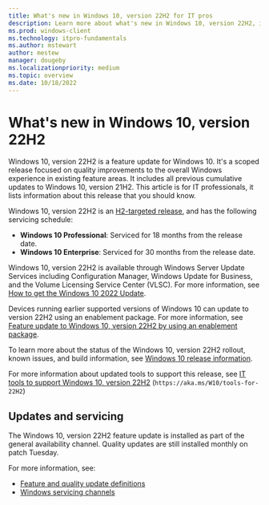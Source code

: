 ```yaml
---
title: What's new in Windows 10, version 22H2 for IT pros
description: Learn more about what's new in Windows 10, version 22H2, including how to get it.
ms.prod: windows-client
ms.technology: itpro-fundamentals
ms.author: mstewart
author: mestew
manager: dougeby
ms.localizationpriority: medium
ms.topic: overview
ms.date: 10/18/2022
---
```


# What's new in Windows 10, version 22H2

<!-- 7133471 -->

Windows 10, version 22H2 is a feature update for Windows 10. It's a scoped release focused on quality improvements to the overall Windows experience in existing feature areas. It includes all previous cumulative updates to Windows 10, version 21H2. This article is for IT professionals, it lists information about this release that you should know.

Windows 10, version 22H2 is an [H2-targeted release](/lifecycle/faq/windows#what-is-the-servicing-timeline-for-a-version--feature-update--of-windows-10-), and has the following servicing schedule:

- **Windows 10 Professional**: Serviced for 18 months from the release date.
- **Windows 10 Enterprise**: Serviced for 30 months from the release date.

Windows 10, version 22H2 is available through Windows Server Update Services including Configuration Manager, Windows Update for Business, and the Volume Licensing Service Center (VLSC). For more information, see [How to get the Windows 10 2022 Update](https://blogs.windows.com/windowsexperience/2022/10/18/how-to-get-the-windows-10-2022-update/).

Devices running earlier supported versions of Windows 10 can update to version 22H2 using an enablement package. For more information, see [Feature update to Windows 10, version 22H2 by using an enablement package](https://support.microsoft.com/topic/kb5015684-featured-update-to-windows-10-version-22h2-by-using-an-enablement-package-09d43632-f438-47b5-985e-d6fd704eee61).

To learn more about the status of the Windows 10, version 22H2 rollout, known issues, and build information, see [Windows 10 release information](/windows/release-health/release-information).

For more information about updated tools to support this release, see [IT tools to support Windows 10, version 22H2](https://techcommunity.microsoft.com/t5/windows-it-pro-blog/it-tools-to-support-windows-10-version-22h2/ba-p/3655750) (`https://aka.ms/W10/tools-for-22H2`)

## Updates and servicing

The Windows 10, version 22H2 feature update is installed as part of the general availability channel. Quality updates are still installed monthly on patch Tuesday.

For more information, see:

- [Feature and quality update definitions](/windows/deployment/update/waas-quick-start#definitions)
- [Windows servicing channels](/windows/deployment/update/waas-overview#servicing-channels)
